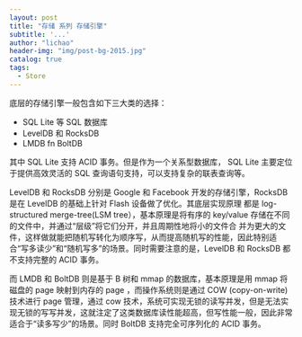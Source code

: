 ```yaml
---
layout: post
title: "存储 系列 存储引擎"
subtitle: '...'
author: "lichao"
header-img: "img/post-bg-2015.jpg"
catalog: true
tags:
  - Store
---
```


底层的存储引擎一般包含如下三大类的选择：
* SQL Lite 等 SQL 数据库
* LevelDB 和 RocksDB 
* LMDB fn BoltDB 

其中 SQL Lite 支持 ACID 事务。但是作为一个关系型数据库， SQL Lite 主要定位于提供高效灵活的 SQL 查询语句支持，可以支持复杂的联表查询等。


LevelDB 和 RocksDB 分别是 Google 和 Facebook 开发的存储引擎，RocksDB 是在 LevelDB 的基础上针对 Flash 设备做了优化。其底层实现原理
都是 log-structured merge-tree(LSM tree），基本原理是将有序的 key/value 存储在不同的文件中，并通过“层级”将它们分开，并且周期性地将小的文件合
并为更大的文件，这样做就能把随机写转化为顺序写，从而提高随机写的性能，因此特别适合“写多读少”和“随机写多”的场景。同时需要注意的是，LevelDB 和 RocksDB 都不支持完整的 ACID 事务。

而 LMDB 和 BoltDB 则是基于 B 树和 mmap 的数据库，基本原理是用 mmap 将磁盘的 page 映射到内存的 page ，而操作系统则是通过 COW (copy-on-write)
技术进行 page 管理，通过 cow 技术，系统可实现无锁的读写并发，但是无法实现无锁的写写并发，这就注定了这类数据库读性能超高，但写性能一般，因此非常适合于“读多写少”的场景。同时 BoltDB 支持完全可序列化的 ACID 事务。